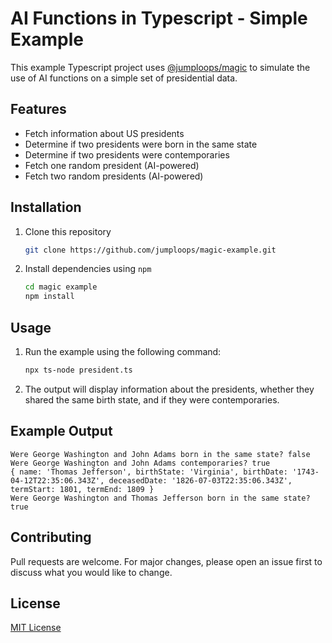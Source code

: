 # AI Functions in Typescript - Simple Example

This example Typescript project uses [@jumploops/magic](https://github.com/jumploops/magic) to simulate the use of AI functions on a simple set of presidential data.

## Features

* Fetch information about US presidents
* Determine if two presidents were born in the same state
* Determine if two presidents were contemporaries
* Fetch one random president (AI-powered)
* Fetch two random presidents (AI-powered)

## Installation

1. Clone this repository
   ```sh
   git clone https://github.com/jumploops/magic-example.git
   ```
2. Install dependencies using `npm`
   ```sh
   cd magic example
   npm install
   ```

## Usage

1. Run the example using the following command:
   
   ```sh
   npx ts-node president.ts
   ```
2. The output will display information about the presidents, whether they shared the same birth state, and if they were contemporaries.

## Example Output

```
Were George Washington and John Adams born in the same state? false
Were George Washington and John Adams contemporaries? true
{ name: 'Thomas Jefferson', birthState: 'Virginia', birthDate: '1743-04-12T22:35:06.343Z', deceasedDate: '1826-07-03T22:35:06.343Z', termStart: 1801, termEnd: 1809 }
Were George Washington and Thomas Jefferson born in the same state? true
```

## Contributing

Pull requests are welcome. For major changes, please open an issue first to discuss what you would like to change.

## License

[MIT License](https://choosealicense.com/licenses/mit/)
